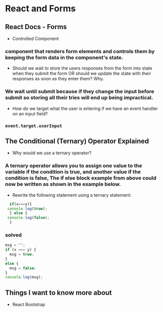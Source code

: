 # React and Forms

## React Docs - Forms

- Controlled Component

### component that renders form elements and controls them by keeping the form data in the component's state.

- Should we wait to store the users responses from the form into state when they submit the form OR should we update the state with their responses as soon as they enter them? Why.

### We wait until submit because if they change the input before submit so storing all their tries will end up being impractical.

- How do we target what the user is entering if we have an event handler on an input field?

### `event.target.userInput`

## The Conditional (Ternary) Operator Explained

- Why would we use a ternary operator?

### A ternary operator allows you to assign one value to the variable if the condition is true, and another value if the condition is false, The if else block example from above could now be written as shown in the example below.

- Rewrite the following statement using a ternary statement:

```js
  if(x===y){
 console.log(true);
  } else {
 console.log(false);
  }
```

### solved

```js
msg = "";
if (x === y) {
  msg = true;
}
else {
  msg = false;
}
console.log(msg);
```

## Things I want to know more about

- React Bootstrap